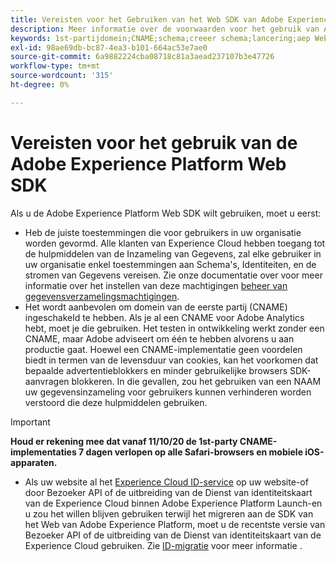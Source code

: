 ```yaml
---
title: Vereisten voor het Gebruiken van het Web SDK van Adobe Experience Platform
description: Meer informatie over de voorwaarden voor het gebruik van Adobe Experience Platform Web SDK.
keywords: 1st-partijdomein;CNAME;schema;creeer schema;lancering;aep Web sdk uitbreiding;uitbreiding;configuratie identiteitskaart;configuratiehulpmiddel;gegevenselement;creeer gegevenselement;XDM Voorwerp;sendEvent;send Gebeurtenis;
exl-id: 98ae69db-bc87-4ea3-b101-664ac53e7ae0
source-git-commit: 6a9882224cba08718c81a3aead237107b3e47726
workflow-type: tm+mt
source-wordcount: '315'
ht-degree: 0%

---
```


# Vereisten voor het gebruik van de Adobe Experience Platform Web SDK

Als u de Adobe Experience Platform Web SDK wilt gebruiken, moet u eerst:

- Heb de juiste toestemmingen die voor gebruikers in uw organisatie worden gevormd. Alle klanten van Experience Cloud hebben toegang tot de hulpmiddelen van de Inzameling van Gegevens, zal elke gebruiker in uw organisatie enkel toestemmingen aan Schema&#39;s, Identiteiten, en de stromen van Gegevens vereisen. Zie onze documentatie over voor meer informatie over het instellen van deze machtigingen [beheer van gegevensverzamelingsmachtigingen](https://experienceleague.adobe.com/docs/experience-platform/collection/permissions.html?lang=en).
- Het wordt aanbevolen om domein van de eerste partij (CNAME) ingeschakeld te hebben. Als je al een CNAME voor Adobe Analytics hebt, moet je die gebruiken. Het testen in ontwikkeling werkt zonder een CNAME, maar Adobe adviseert om één te hebben alvorens u aan productie gaat. Hoewel een CNAME-implementatie geen voordelen biedt in termen van de levensduur van cookies, kan het voorkomen dat bepaalde advertentieblokkers en minder gebruikelijke browsers SDK-aanvragen blokkeren. In die gevallen, zou het gebruiken van een NAAM uw gegevensinzameling voor gebruikers kunnen verhinderen worden verstoord die deze hulpmiddelen gebruiken.

>[!IMPORTANT]
>
>**Houd er rekening mee dat vanaf 11/10/20 de 1st-party CNAME-implementaties 7 dagen verlopen op alle Safari-browsers en mobiele iOS-apparaten.**

- Als uw website al het [Experience Cloud ID-service](https://experienceleague.adobe.com/docs/experience-platform/edge/identity/overview.html) op uw website-of door Bezoeker API of de uitbreiding van de Dienst van identiteitskaart van de Experience Cloud binnen Adobe Experience Platform Launch-en u zou het willen blijven gebruiken terwijl het migreren aan de SDK van het Web van Adobe Experience Platform, moet u de recentste versie van Bezoeker API of de uitbreiding van de Dienst van identiteitskaart van de Experience Cloud gebruiken. Zie [ID-migratie](https://experienceleague.adobe.com/docs/experience-platform/edge/identity/overview.html?lang=en#identity) voor meer informatie .
